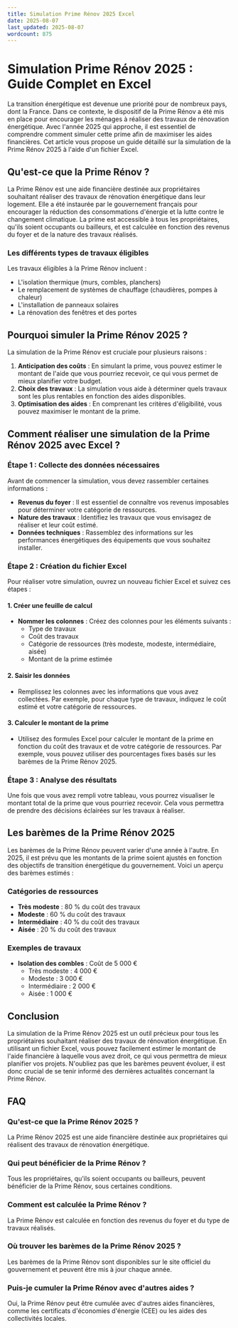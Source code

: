 ```yaml
---
title: Simulation Prime Rénov 2025 Excel
date: 2025-08-07
last_updated: 2025-08-07
wordcount: 875
---
```


# Simulation Prime Rénov 2025 : Guide Complet en Excel

La transition énergétique est devenue une priorité pour de nombreux pays, dont la France. Dans ce contexte, le dispositif de la Prime Rénov a été mis en place pour encourager les ménages à réaliser des travaux de rénovation énergétique. Avec l'année 2025 qui approche, il est essentiel de comprendre comment simuler cette prime afin de maximiser les aides financières. Cet article vous propose un guide détaillé sur la simulation de la Prime Rénov 2025 à l'aide d'un fichier Excel.

## Qu'est-ce que la Prime Rénov ?

La Prime Rénov est une aide financière destinée aux propriétaires souhaitant réaliser des travaux de rénovation énergétique dans leur logement. Elle a été instaurée par le gouvernement français pour encourager la réduction des consommations d'énergie et la lutte contre le changement climatique. La prime est accessible à tous les propriétaires, qu'ils soient occupants ou bailleurs, et est calculée en fonction des revenus du foyer et de la nature des travaux réalisés.

### Les différents types de travaux éligibles

Les travaux éligibles à la Prime Rénov incluent :

- L'isolation thermique (murs, combles, planchers)
- Le remplacement de systèmes de chauffage (chaudières, pompes à chaleur)
- L'installation de panneaux solaires
- La rénovation des fenêtres et des portes

## Pourquoi simuler la Prime Rénov 2025 ?

La simulation de la Prime Rénov est cruciale pour plusieurs raisons :

1. **Anticipation des coûts** : En simulant la prime, vous pouvez estimer le montant de l'aide que vous pourriez recevoir, ce qui vous permet de mieux planifier votre budget.
2. **Choix des travaux** : La simulation vous aide à déterminer quels travaux sont les plus rentables en fonction des aides disponibles.
3. **Optimisation des aides** : En comprenant les critères d'éligibilité, vous pouvez maximiser le montant de la prime.

## Comment réaliser une simulation de la Prime Rénov 2025 avec Excel ?

### Étape 1 : Collecte des données nécessaires

Avant de commencer la simulation, vous devez rassembler certaines informations :

- **Revenus du foyer** : Il est essentiel de connaître vos revenus imposables pour déterminer votre catégorie de ressources.
- **Nature des travaux** : Identifiez les travaux que vous envisagez de réaliser et leur coût estimé.
- **Données techniques** : Rassemblez des informations sur les performances énergétiques des équipements que vous souhaitez installer.

### Étape 2 : Création du fichier Excel

Pour réaliser votre simulation, ouvrez un nouveau fichier Excel et suivez ces étapes :

#### 1. Créer une feuille de calcul

- **Nommer les colonnes** : Créez des colonnes pour les éléments suivants :
  - Type de travaux
  - Coût des travaux
  - Catégorie de ressources (très modeste, modeste, intermédiaire, aisée)
  - Montant de la prime estimée

#### 2. Saisir les données

- Remplissez les colonnes avec les informations que vous avez collectées. Par exemple, pour chaque type de travaux, indiquez le coût estimé et votre catégorie de ressources.

#### 3. Calculer le montant de la prime

- Utilisez des formules Excel pour calculer le montant de la prime en fonction du coût des travaux et de votre catégorie de ressources. Par exemple, vous pouvez utiliser des pourcentages fixes basés sur les barèmes de la Prime Rénov 2025.

### Étape 3 : Analyse des résultats

Une fois que vous avez rempli votre tableau, vous pourrez visualiser le montant total de la prime que vous pourriez recevoir. Cela vous permettra de prendre des décisions éclairées sur les travaux à réaliser.

## Les barèmes de la Prime Rénov 2025

Les barèmes de la Prime Rénov peuvent varier d'une année à l'autre. En 2025, il est prévu que les montants de la prime soient ajustés en fonction des objectifs de transition énergétique du gouvernement. Voici un aperçu des barèmes estimés :

### Catégories de ressources

- **Très modeste** : 80 % du coût des travaux
- **Modeste** : 60 % du coût des travaux
- **Intermédiaire** : 40 % du coût des travaux
- **Aisée** : 20 % du coût des travaux

### Exemples de travaux

- **Isolation des combles** : Coût de 5 000 € 
  - Très modeste : 4 000 €
  - Modeste : 3 000 €
  - Intermédiaire : 2 000 €
  - Aisée : 1 000 €

## Conclusion

La simulation de la Prime Rénov 2025 est un outil précieux pour tous les propriétaires souhaitant réaliser des travaux de rénovation énergétique. En utilisant un fichier Excel, vous pouvez facilement estimer le montant de l'aide financière à laquelle vous avez droit, ce qui vous permettra de mieux planifier vos projets. N'oubliez pas que les barèmes peuvent évoluer, il est donc crucial de se tenir informé des dernières actualités concernant la Prime Rénov.

## FAQ

### Qu'est-ce que la Prime Rénov 2025 ?

La Prime Rénov 2025 est une aide financière destinée aux propriétaires qui réalisent des travaux de rénovation énergétique.

### Qui peut bénéficier de la Prime Rénov ?

Tous les propriétaires, qu'ils soient occupants ou bailleurs, peuvent bénéficier de la Prime Rénov, sous certaines conditions.

### Comment est calculée la Prime Rénov ?

La Prime Rénov est calculée en fonction des revenus du foyer et du type de travaux réalisés.

### Où trouver les barèmes de la Prime Rénov 2025 ?

Les barèmes de la Prime Rénov sont disponibles sur le site officiel du gouvernement et peuvent être mis à jour chaque année.

### Puis-je cumuler la Prime Rénov avec d'autres aides ?

Oui, la Prime Rénov peut être cumulée avec d'autres aides financières, comme les certificats d'économies d'énergie (CEE) ou les aides des collectivités locales.